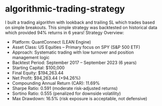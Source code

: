 # algorithmic-trading-strategy
I built a trading algorithm with lookback and trailing SL which trades based on simple breakouts. This simple strategy was backtested on historical data which provided 94% returns in 6 years!
Strategy Overview:
 - Platform: QuantConnect (LEAN Engine)
- Asset Class: US Equities – Primary focus on SPY (S&P 500 ETF)
- Approach: Systematic trading with low turnover and position management logic
- Backtest Period: September 2017 – September 2023 (6 years)
- Starting Capital: $100,000
- Final Equity: $194,263.44
- Net Profit: $94,263.44 (+94.26%)
- Compounding Annual Return (CAR): 11.69%
- Sharpe Ratio: 0.591 (moderate risk-adjusted returns)
- Sortino Ratio: 0.555 (penalized for downside volatility)
- Max Drawdown: 16.5% (risk exposure is acceptable, not defensive)
